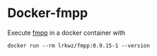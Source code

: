 # Docker-fmpp

Execute [fmpp](http://fmpp.sourceforge.net) in a docker container with

    docker run --rm lrkwz/fmpp:0.9.15-1 --version

